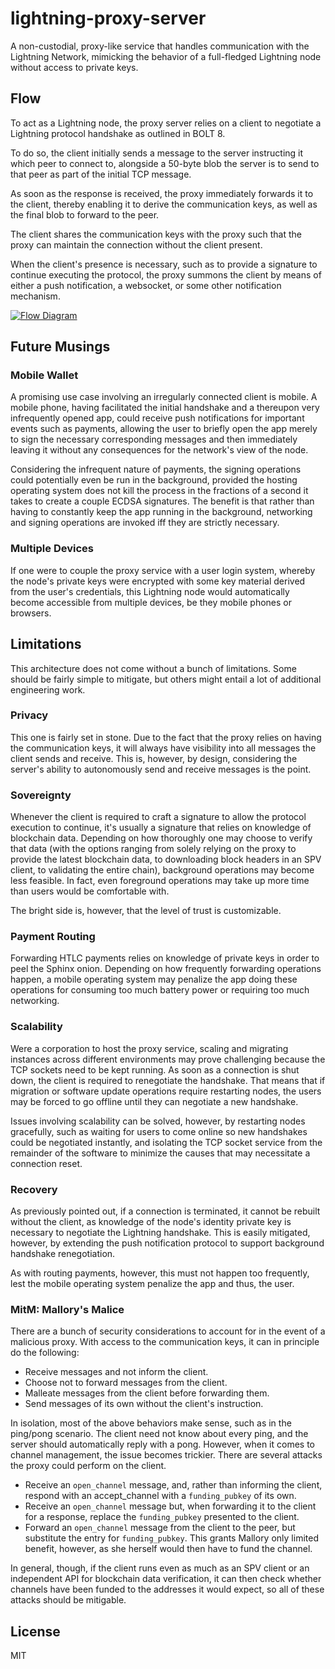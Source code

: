 # lightning-proxy-server

A non-custodial, proxy-like service that handles communication with the Lightning Network, mimicking the 
behavior of a full-fledged Lightning node without access to private keys.

## Flow

To act as a Lightning node, the proxy server relies on a client to negotiate a Lightning protocol handshake 
as outlined in BOLT 8.

To do so, the client initially sends a message to the server instructing it which peer to connect to,
alongside a 50-byte blob the server is to send to that peer as part of the initial TCP message.

As soon as the response is received, the proxy immediately forwards it to the client, thereby enabling it
to derive the communication keys, as well as the final blob to forward to the peer.

The client shares the communication keys with the proxy such that the proxy can maintain the connection
without the client present.

When the client's presence is necessary, such as to provide a signature to continue executing the protocol, 
the proxy summons the client by means of either a push notification, a websocket, or some other 
notification mechanism.

[![Flow Diagram](https://github.com/arik-so/lightning-proxy-server/blob/master/docs/flow.png?raw=true)](https://mermaidjs.github.io/mermaid-live-editor/#/edit/eyJjb2RlIjoic2VxdWVuY2VEaWFncmFtXG4gICAgcGFydGljaXBhbnQgTGlnaHRuaW5nIFByb3h5IENsaWVudCAjIExQQ1xuICAgIHBhcnRpY2lwYW50IExpZ2h0bmluZyBQcm94eSBTZXJ2ZXIgIyBMUFNcbiAgICBwYXJ0aWNpcGFudCBMTkRcbiAgICAjIExpZ2h0bmluZyBQcm94eSBDbGllbnQtPj5MaWdodG5pbmcgUHJveHkgQ2xpZW50OiBHZW5lcmF0ZSBcbiAgICBMaWdodG5pbmcgUHJveHkgQ2xpZW50LT4-TGlnaHRuaW5nIFByb3h5IFNlcnZlcjogTE5EJ3MgdXJsICYgcHVia2V5LCA8aGFuZHNoYWtlX2ZpcnN0X2FjdD5cbiAgICBMaWdodG5pbmcgUHJveHkgU2VydmVyLT4-TE5EOiA8aGFuZHNoYWtlX2ZpcnN0X2FjdD5cbiAgICBMTkQtPj5MaWdodG5pbmcgUHJveHkgU2VydmVyOiA8aGFuZHNoYWtlX3NlY29uZF9hY3Q-XG4gICAgTGlnaHRuaW5nIFByb3h5IFNlcnZlci0-PkxpZ2h0bmluZyBQcm94eSBDbGllbnQ6IDxoYW5kc2hha2Vfc2Vjb25kX2FjdD5cbiAgICBMaWdodG5pbmcgUHJveHkgQ2xpZW50LT4-TGlnaHRuaW5nIFByb3h5IFNlcnZlcjogPGhhbmRzaGFrZV90aGlyZF9hY3Q-LCBrZXlzIGZvciBzZW5kaW5nLCByZWNlaXZpbmcgJiBjaGFpbmluZ1xuICAgIExpZ2h0bmluZyBQcm94eSBTZXJ2ZXItPj5MTkQ6IDxoYW5kc2hha2VfdGhpcmRfYWN0PiwgPGluaXRfbWVzc2FnZT5cbiAgICBMTkQtPj5MaWdodG5pbmcgUHJveHkgU2VydmVyOiA8aW5pdF9tZXNzYWdlPlxuXG5Ob3RlIGxlZnQgb2YgTE5EOiBTb21lIHRpbWUgcGFzc2VzXG5cbiAgICBMTkQtPj5MaWdodG5pbmcgUHJveHkgU2VydmVyOiA8cGluZz5cbiAgICBMaWdodG5pbmcgUHJveHkgU2VydmVyLT4-TE5EOiA8cG9uZz5cblxuTm90ZSBsZWZ0IG9mIExORDogTW9yZSB0aW1lIHBhc3Nlc1xuXG4gICAgTE5ELT4-TGlnaHRuaW5nIFByb3h5IFNlcnZlcjogb3BlbiBjaGFubmVsP1xuICAgIExpZ2h0bmluZyBQcm94eSBTZXJ2ZXItPj5MaWdodG5pbmcgUHJveHkgQ2xpZW50OiBvcGVuIGNoYW5uZWwgc2lnbmF0dXJlP1xuICAgIExpZ2h0bmluZyBQcm94eSBDbGllbnQtPj5MaWdodG5pbmcgUHJveHkgU2VydmVyOiBvcGVuIGNoYW5uZWwgc2lnbmF0dXJlXG4gICAgTGlnaHRuaW5nIFByb3h5IFNlcnZlci0-PkxORDogYWNjZXB0IGNoYW5uZWxcblxuIiwibWVybWFpZCI6eyJ0aGVtZSI6ImRlZmF1bHQifX0)

## Future Musings

### Mobile Wallet

A promising use case involving an irregularly connected client is mobile. A mobile phone, having facilitated the 
initial handshake and a thereupon very infrequently opened app, could receive push notifications for important events
such as payments, allowing the user to briefly open the app merely to sign the necessary corresponding messages and
then immediately leaving it without any consequences for the network's view of the node.

Considering the infrequent nature of payments, the signing operations could potentially even be run in the background,
provided the hosting operating system does not kill the process in the fractions of a second it takes to create a
couple ECDSA signatures. The benefit is that rather than having to constantly keep the app running in the background,
networking and signing operations are invoked iff they are strictly necessary.

### Multiple Devices

If one were to couple the proxy service with a user login system, whereby the node's private keys were encrypted with
some key material derived from the user's credentials, this Lightning node would automatically become accessible from
multiple devices, be they mobile phones or browsers.

## Limitations

This architecture does not come without a bunch of limitations. Some should be fairly simple to mitigate, but others
might entail a lot of additional engineering work.

### Privacy

This one is fairly set in stone. Due to the fact that the proxy relies on having the communication keys, it will always
have visibility into all messages the client sends and receive. This is, however, by design, considering the server's
ability to autonomously send and receive messages is the point.

### Sovereignty

Whenever the client is required to craft a signature to allow the protocol execution to continue, it's usually a 
signature that relies on knowledge of blockchain data. Depending on how thoroughly one may choose to verify that data
(with the options ranging from solely relying on the proxy to provide the latest blockchain data, to downloading block
headers in an SPV client, to validating the entire chain), background operations may become less feasible. In fact,
even foreground operations may take up more time than users would be comfortable with.

The bright side is, however, that the level of trust is customizable.

### Payment Routing

Forwarding HTLC payments relies on knowledge of private keys in order to peel the Sphinx onion. Depending on how
frequently forwarding operations happen, a mobile operating system may penalize the app doing these operations for
consuming too much battery power or requiring too much networking.

### Scalability

Were a corporation to host the proxy service, scaling and migrating instances across different environments may
prove challenging because the TCP sockets need to be kept running. As soon as a connection is shut down, the client
is required to renegotiate the handshake. That means that if migration or software update operations require restarting
nodes, the users may be forced to go offline until they can negotiate a new handshake.

Issues involving scalability can be solved, however, by restarting nodes gracefully, such as waiting for users to
come online so new handshakes could be negotiated instantly, and isolating the TCP socket service from the remainder
of the software to minimize the causes that may necessitate a connection reset.

### Recovery

As previously pointed out, if a connection is terminated, it cannot be rebuilt without the client, as knowledge of the
node's identity private key is necessary to negotiate the Lightning handshake. This is easily mitigated, however, by
extending the push notification protocol to support background handshake renegotiation.

As with routing payments, however, this must not happen too frequently, lest the mobile operating system penalize the
app and thus, the user.

### MitM: Mallory's Malice

There are a bunch of security considerations to account for in the event of a malicious proxy. With access to the 
communication keys, it can in principle do the following: 

- Receive messages and not inform the client.
- Choose not to forward messages from the client.
- Malleate messages from the client before forwarding them.
- Send messages of its own without the client's instruction.

In isolation, most of the above behaviors make sense, such as in the ping/pong scenario. The client need not know about
every ping, and the server should automatically reply with a pong. However, when it comes to channel management, the 
issue becomes trickier. There are several attacks the proxy could perform on the client.

- Receive an `open_channel` message, and, rather than informing the client, respond with an accept_channel with a 
`funding_pubkey` of its own.
- Receive an `open_channel` message but, when forwarding it to the client for a response, replace the `funding_pubkey`
presented to the client.
- Forward an `open_channel` message from the client to the peer, but substitute the entry for `funding_pubkey`. This
grants Mallory only limited benefit, however, as she herself would then have to fund the channel.

In general, though, if the client runs even as much as an SPV client or an independent API for blockchain data 
verification, it can then check whether channels have been funded to the addresses it would expect, so all of these 
attacks should be mitigable.

## License

MIT
